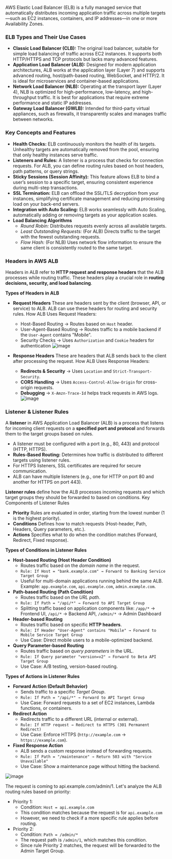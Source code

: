 AWS Elastic Load Balancer (ELB) is a fully managed service that automatically distributes incoming application traffic across multiple targets—such as EC2 instances, containers, and IP addresses—in one or more Availability Zones.

### ELB Types and Their Use Cases ###
- **Classic Load Balancer (CLB):** The original load balancer, suitable for simple load balancing of traffic across EC2 instances. It supports both HTTP/HTTPS and TCP protocols but lacks many advanced features.
- **Application Load Balancer (ALB):** Designed for modern application architectures, ALB works at the application layer (Layer 7) and supports advanced routing, host/path-based routing, WebSocket, and HTTP/2. It is ideal for microservices and container-based applications.
- **Network Load Balancer (NLB):** Operating at the transport layer (Layer 4), NLB is optimized for high-performance, low-latency, and high-throughput traffic. It is best for applications that require extreme performance and static IP addresses.
- **Gateway Load Balancer (GWLB):** Intended for third-party virtual appliances, such as firewalls, it transparently scales and manages traffic between networks.

### Key Concepts and Features ###
- **Health Checks:** ELB continuously monitors the health of its targets. Unhealthy targets are automatically removed from the pool, ensuring that only healthy instances serve traffic.
- **Listeners and Rules:** A listener is a process that checks for connection requests. For ALB, you can define routing rules based on host headers, path patterns, or query strings.
- **Sticky Sessions (Session Affinity):** This feature allows ELB to bind a user’s session to a specific target, ensuring consistent experience during multi-step transactions.
- **SSL Termination:** ELB can offload the SSL/TLS decryption from your instances, simplifying certificate management and reducing processing load on your back-end servers.
- **Integration with Auto Scaling:** ELB works seamlessly with Auto Scaling, automatically adding or removing targets as your application scales.
- **Load Balancing Algorithms**
  - *Round Robin:* Distributes requests evenly across all available targets.
  - *Least Outstanding Requests:* (For ALB) Directs traffic to the target with the fewest outstanding requests.
  - *Flow Hash:* (For NLB) Uses network flow information to ensure the same client is consistently routed to the same target.

### Headers in AWS ALB ###
Headers in ALB refer to **HTTP request and response headers** that the ALB processes while routing traffic. These headers play a crucial role in **routing decisions, security, and load balancing**.

**Types of Headers in ALB**
- **Request Headers** These are headers sent by the client (browser, API, or service) to ALB. ALB can use these headers for routing and security rules.  How ALB Uses Request Headers:
  - Host-Based Routing → Routes based on `Host` header.
  - User-Agent-Based Routing → Routes traffic to a mobile backend if the `User-Agent` contains "Mobile".
  - Security Checks → Uses `Authorization` and `Cookie` headers for authentication
![image](https://github.com/user-attachments/assets/339a1f21-b2a1-4e0e-8bcc-4fcbff0cf377)

- **Response Headers** These are headers that ALB sends back to the client after processing the request. How ALB Uses Response Headers:
  - **Redirects & Security** → Uses `Location` and `Strict-Transport-Security`.
  - **CORS Handling** → Uses `Access-Control-Allow-Origin` for cross-origin requests.
  - **Debugging** → `X-Amzn-Trace-Id` helps track requests in AWS logs.
![image](https://github.com/user-attachments/assets/6a0e1785-6c54-467a-831e-6a0ace792369)


 
### Listener & Listener Rules ###
A **listener** in AWS Application Load Balancer (ALB) is a process that listens for incoming client requests on a **specified port and protocol** and forwards them to the target groups based on rules.
-  A listener must be configured with a port (e.g., 80, 443) and protocol (HTTP, HTTPS).
-  **Rules-Based Routing:** Determines how traffic is distributed to different targets using listener rules.
-  For HTTPS listeners, SSL certificates are required for secure communication.
-  ALB can have multiple listeners (e.g., one for HTTP on port 80 and another for HTTPS on port 443).

**Listener rules** define how the ALB processes incoming requests and which target groups they should be forwarded to based on conditions. Key Components of Listener Rules
  - **Priority** Rules are evaluated in order, starting from the lowest number (1 is the highest priority).
  - **Conditions** Defines how to match requests (Host-header, Path, Headers, Query parameters, etc.).
  - **Actions** Specifies what to do when the condition matches (Forward, Redirect, Fixed response).

**Types of Conditions in Listener Rules**

- **Host-based Routing (Host Header Condition)** 
  - Routes traffic based on the *domain name* in the request.
  - `Rule: If Host = "bank.example.com" → Forward to Banking Service Target Group`
  - Useful for multi-domain applications running behind the same ALB. Example: `app.example.com`, `api.example.com`, `admin.example.com`.
- **Path-based Routing (Path Condition)**
  - Routes traffic based on the *URL path*.
  - `Rule: If Path = "/api/*" → Forward to API Target Group`
  - Splitting traffic based on application components like: `/app/*` → Frontend UI, `/api/*` → Backend API, `/admin/*` → Admin Dashboard
- **Header-based Routing**
  - Routes traffic based on specific **HTTP headers**.
  - `Rule: If Header "User-Agent" contains "Mobile" → Forward to Mobile Service Target Group`
  - Use Case: Direct mobile users to a mobile-optimized backend.
- **Query Parameter-based Routing**
  - Routes traffic based on *query parameters* in the URL.
  - `Rule: If Query parameter "version=v2" → Forward to Beta API Target Group`
  - Use Case: A/B testing, version-based routing.
 
**Types of Actions in Listener Rules**
- **Forward Action (Default Behavior)**
  - Sends traffic to a specific *Target Group*.
  - `Rule: If Path = "/api/*" → Forward to API Target Group`
  - Use Case: Forward requests to a set of EC2 instances, Lambda functions, or containers.
- **Redirect Action**
  - Redirects traffic to a different URL (internal or external).
  - `Rule: If HTTP request → Redirect to HTTPS (301 Permanent Redirect)`
  - Use Case: Enforce HTTPS (`http://example.com` → `https://example.com`).
- **Fixed Response Action**
  - ALB sends a custom response instead of forwarding requests.
  - `Rule: If Path = "/maintenance" → Return 503 with "Service Unavailable"`
  - Use Case: Show a maintenance page without hitting the backend.

![image](https://github.com/user-attachments/assets/93723889-a2c3-444e-9a50-108d70a04167)

The request is coming to api.example.com/admin/1. Let's analyze the ALB routing rules based on priority:
- Priority 1:
  - Condition: `Host = api.example.com`
  - This condition matches because the request is for `api.example.com`
  - However, we need to check if a more specific rule applies before routing.
- Priority 2:
  - Condition: `Path = /admin/*`
  - The request path is `/admin/1`, which matches this condition.
  - Since rule Priority 2 matches, the request will be forwarded to the Admin Target Group.




